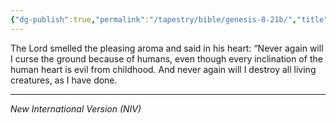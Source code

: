 ```yaml
---
{"dg-publish":true,"permalink":"/tapestry/bible/genesis-8-21b/","title":"Genesis 8:21b","tags":["bible","bible-verse"],"dgHomeLink":true,"dgShowLocalGraph":true,"dgEnableSearch":true}
---
```


The Lord smelled the pleasing aroma and said in his heart: “Never again will I curse the ground because of humans, even though every inclination of the human heart is evil from childhood. And never again will I destroy all living creatures, as I have done.

---
*New International Version (NIV)*